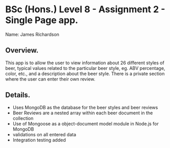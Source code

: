 # BSc (Hons.) Level 8 - Assignment 2 - Single Page app.

Name: James Richardson

## Overview.

This app is to allow the user to view information about 26 different styles of beer, typical values related to the particular beer style, eg. ABV percentage, color, etc., and a description about the 
beer style. There is a private section where the user can enter their own review. 

## Details.

- Uses MongoDB as the database for the beer styles and beer reviews
- Beer Reviews are a nested array within each beer document in the collection
- Use of Mongoose as a object-document model module in Node.js for MongoDB
- validations on all entered data
- Integration testing added